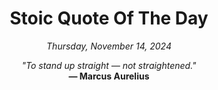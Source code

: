 <h1 align="center">Stoic Quote Of The Day</h1>

<p align="center"><em>Thursday, November 14, 2024</em></p>

<p align="center">
  <em>"To stand up straight — not straightened."</em><br>
  <strong>— Marcus Aurelius</strong>
</p>
